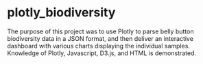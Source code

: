 # plotly_biodiversity

The purpose of this project was to use Plotly to parse belly button biodiversity data in a JSON format, and then deliver an interactive dashboard with various charts displaying the individual samples. Knowledge of Plotly, Javascript, D3.js, and HTML is demonstrated.